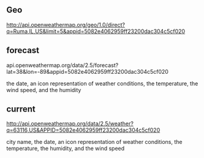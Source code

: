 ## Geo

http://api.openweathermap.org/geo/1.0/direct?q=Ruma,IL,US&limit=5&appid=5082e4062959ff23200dac304c5cf020

## forecast

api.openweathermap.org/data/2.5/forecast?lat=38&lon=-89&appid=5082e4062959ff23200dac304c5cf020

the date, an icon representation of weather conditions, the temperature, the wind speed, and the humidity

## current

http://api.openweathermap.org/data/2.5/weather?q=63116,US&APPID=5082e4062959ff23200dac304c5cf020

city name, the date, an icon representation of weather conditions, the temperature, the humidity, and the wind speed

